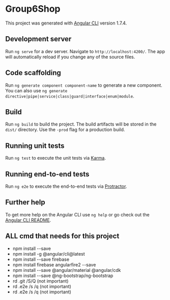 # Group6Shop

This project was generated with [Angular CLI](https://github.com/angular/angular-cli) version 1.7.4.

## Development server

Run `ng serve` for a dev server. Navigate to `http://localhost:4200/`. The app will automatically reload if you change any of the source files.

## Code scaffolding

Run `ng generate component component-name` to generate a new component. You can also use `ng generate directive|pipe|service|class|guard|interface|enum|module`.

## Build

Run `ng build` to build the project. The build artifacts will be stored in the `dist/` directory. Use the `-prod` flag for a production build.

## Running unit tests

Run `ng test` to execute the unit tests via [Karma](https://karma-runner.github.io).

## Running end-to-end tests

Run `ng e2e` to execute the end-to-end tests via [Protractor](http://www.protractortest.org/).

## Further help

To get more help on the Angular CLI use `ng help` or go check out the [Angular CLI README](https://github.com/angular/angular-cli/blob/master/README.md).

## ALL cmd that needs for this project 
- npm install --save
- npm install -g @angular/cli@latest
- npm install --save firebase
- npm install firebase angularfire2 --save
- npm install --save @angular/material @angular/cdk
- npm install --save @ng-bootstrap/ng-bootstrap
- rd .git /S/Q (not important)
- rd .e2e /s /q (not important)
- rd .e2e /s /q (not important)